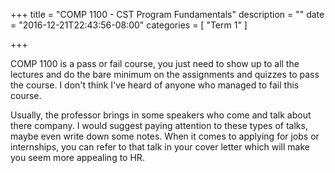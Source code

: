 +++
title = "COMP 1100 - CST Program Fundamentals"
description = ""
date = "2016-12-21T22:43:56-08:00"
categories = [
    "Term 1"
]

+++

COMP 1100 is a pass or fail course, you just need to show up to all the lectures and do the bare minimum on the assignments and quizzes to pass the course. I don't think I've heard of anyone who managed to fail this course.

Usually, the professor brings in some speakers who come and talk about there company. I would suggest paying attention to these types of talks, maybe even write down some notes. When it comes to applying for jobs or internships, you can refer to that talk in your cover letter which will make you seem more appealing to HR.
